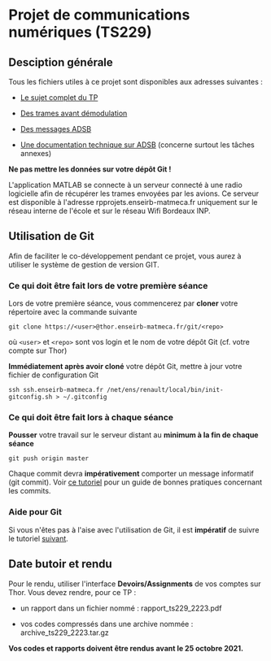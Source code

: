 # Projet de communications numériques (TS229)

## Desciption générale
Tous les fichiers utiles à ce projet sont disponibles aux adresses suivantes :

* [Le sujet complet du TP](https://github.com/rtajan/TS229/blob/master/doc/sujet/sujet.pdf)

* [Des trames avant démodulation](https://github.com/rtajan/TS229/blob/master/data/buffers.mat)

* [Des messages ADSB](https://github.com/rtajan/TS229/blob/master/data/adsb_msgs.mat)

* [Une documentation technique sur ADSB](https://github.com/rtajan/TS229/blob/master/doc/ADSB_technical_doc.pdf) (concerne surtout les tâches annexes)

**Ne pas mettre les données sur votre dépôt Git !**

L'application MATLAB se connecte à un serveur connecté à une radio logicielle afin de récupérer les trames envoyées par les avions. Ce serveur est disponible à l'adresse rpprojets.enseirb-matmeca.fr uniquement sur le réseau interne de l'école et sur le réseau Wifi Bordeaux INP. 

## Utilisation de Git

 Afin de faciliter le co-développement pendant ce projet, vous aurez à utiliser le système de gestion de version GIT. 

### Ce qui doit être fait lors de votre première séance
Lors de votre première séance, vous commencerez par **cloner** votre répertoire avec la commande suivante

```
git clone https://<user>@thor.enseirb-matmeca.fr/git/<repo>
```

où `<user>` et `<repo>` sont vos login et le nom de votre dépôt Git (cf. votre compte sur Thor)

**Immédiatement après avoir cloné** votre dépôt Git, mettre à jour votre fichier de configuration Git

``` 
ssh ssh.enseirb-matmeca.fr /net/ens/renault/local/bin/init-gitconfig.sh > ~/.gitconfig
```

### Ce qui doit être fait lors à chaque séance

**Pousser** votre travail sur le serveur distant au **minimum à la fin de chaque séance** 

``` 
git push origin master
```

Chaque commit devra **impérativement** comporter un message informatif (git commit). Voir [ce tutoriel](https://chris.beams.io/posts/git-commit/) pour un guide de bonnes pratiques concernant les commits.

### Aide pour Git
Si vous n'êtes pas à l'aise avec l'utilisation de Git, il est **impératif** de suivre le tutoriel [suivant](http://www.labri.fr/perso/renault/working/teaching/projets/git.php).

## Date butoir et rendu
Pour le rendu, utiliser l'interface **Devoirs/Assignments** de vos comptes sur Thor. Vous devez rendre, pour ce TP : 

* un rapport dans un fichier nommé : rapport_ts229_2223.pdf

* vos codes compressés dans une archive nommée : archive_ts229_2223.tar.gz

**Vos codes et rapports doivent être rendus avant le 25 octobre 2021.**
